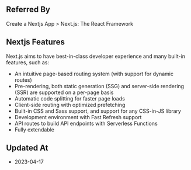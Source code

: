 ## Referred By

Create a Nextjs App > Next.js: The React Framework

## Nextjs Features

Next.js aims to have best-in-class developer experience and many built-in features, such as:

-   An intuitive page-based routing system (with support for dynamic routes)
-   Pre-rendering, both static generation (SSG) and server-side rendering (SSR) are supported on a per-page basis
-   Automatic code splitting for faster page loads
-   Client-side routing with optimized prefetching
-   Built-in CSS and Sass support, and support for any CSS-in-JS library
-   Development environment with Fast Refresh support
-   API routes to build API endpoints with Serverless Functions
-   Fully extendable

## Updated At

-   2023-04-17

